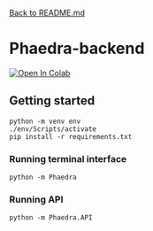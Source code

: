 [Back to README.md](../README.md)

# Phaedra-backend

[![Open In Colab](https://colab.research.google.com/assets/colab-badge.svg)](https://colab.research.google.com/github/000alen/Phaedra/blob/master/backend/Phaedra_localMode.ipynb)

## Getting started

```
python -m venv env
./env/Scripts/activate
pip install -r requirements.txt
```

### Running terminal interface

```
python -m Phaedra
```

### Running API

```
python -m Phaedra.API
```
